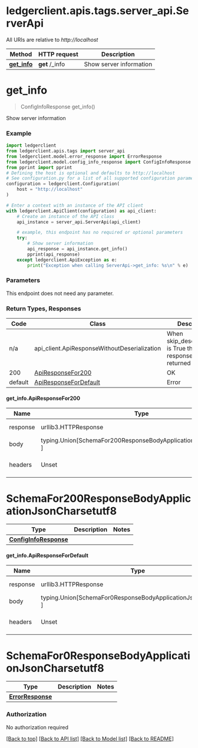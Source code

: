 <a name="__pageTop"></a>
# ledgerclient.apis.tags.server_api.ServerApi

All URIs are relative to *http://localhost*

Method | HTTP request | Description
------------- | ------------- | -------------
[**get_info**](#get_info) | **get** /_info | Show server information

# **get_info**
<a name="get_info"></a>
> ConfigInfoResponse get_info()

Show server information

### Example

```python
import ledgerclient
from ledgerclient.apis.tags import server_api
from ledgerclient.model.error_response import ErrorResponse
from ledgerclient.model.config_info_response import ConfigInfoResponse
from pprint import pprint
# Defining the host is optional and defaults to http://localhost
# See configuration.py for a list of all supported configuration parameters.
configuration = ledgerclient.Configuration(
    host = "http://localhost"
)

# Enter a context with an instance of the API client
with ledgerclient.ApiClient(configuration) as api_client:
    # Create an instance of the API class
    api_instance = server_api.ServerApi(api_client)

    # example, this endpoint has no required or optional parameters
    try:
        # Show server information
        api_response = api_instance.get_info()
        pprint(api_response)
    except ledgerclient.ApiException as e:
        print("Exception when calling ServerApi->get_info: %s\n" % e)
```
### Parameters
This endpoint does not need any parameter.

### Return Types, Responses

Code | Class | Description
------------- | ------------- | -------------
n/a | api_client.ApiResponseWithoutDeserialization | When skip_deserialization is True this response is returned
200 | [ApiResponseFor200](#get_info.ApiResponseFor200) | OK
default | [ApiResponseForDefault](#get_info.ApiResponseForDefault) | Error

#### get_info.ApiResponseFor200
Name | Type | Description  | Notes
------------- | ------------- | ------------- | -------------
response | urllib3.HTTPResponse | Raw response |
body | typing.Union[SchemaFor200ResponseBodyApplicationJsonCharsetutf8, ] |  |
headers | Unset | headers were not defined |

# SchemaFor200ResponseBodyApplicationJsonCharsetutf8
Type | Description  | Notes
------------- | ------------- | -------------
[**ConfigInfoResponse**](../../models/ConfigInfoResponse.md) |  | 


#### get_info.ApiResponseForDefault
Name | Type | Description  | Notes
------------- | ------------- | ------------- | -------------
response | urllib3.HTTPResponse | Raw response |
body | typing.Union[SchemaFor0ResponseBodyApplicationJsonCharsetutf8, ] |  |
headers | Unset | headers were not defined |

# SchemaFor0ResponseBodyApplicationJsonCharsetutf8
Type | Description  | Notes
------------- | ------------- | -------------
[**ErrorResponse**](../../models/ErrorResponse.md) |  | 


### Authorization

No authorization required

[[Back to top]](#__pageTop) [[Back to API list]](../../../README.md#documentation-for-api-endpoints) [[Back to Model list]](../../../README.md#documentation-for-models) [[Back to README]](../../../README.md)

